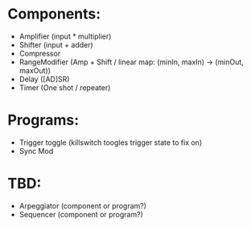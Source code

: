 # Components:
- Amplifier (input * multiplier)
- Shifter (input + adder)
- Compressor
- RangeModifier (Amp + Shift / linear map: (minIn, maxIn) -> (minOut, maxOut))
- Delay ([AD]SR)
- Timer (One shot / repeater)


# Programs:
- Trigger toggle (killswitch toogles trigger state to fix on)
- Sync Mod


# TBD:
- Arpeggiator (component or program?)
- Sequencer (component or program?)

